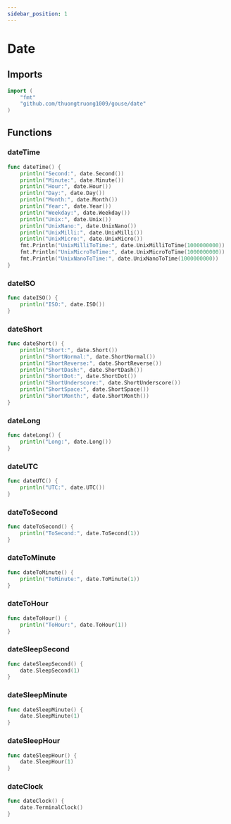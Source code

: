 ```yaml
---
sidebar_position: 1
---
```


# Date

## Imports

```go
import (
	"fmt"
	"github.com/thuongtruong1009/gouse/date"
)
```

## Functions

### dateTime

```go
func dateTime() {
	println("Second:", date.Second())
	println("Minute:", date.Minute())
	println("Hour:", date.Hour())
	println("Day:", date.Day())
	println("Month:", date.Month())
	println("Year:", date.Year())
	println("Weekday:", date.Weekday())
	println("Unix:", date.Unix())
	println("UnixNano:", date.UnixNano())
	println("UnixMilli:", date.UnixMilli())
	println("UnixMicro:", date.UnixMicro())
	fmt.Println("UnixMilliToTime:", date.UnixMilliToTime(1000000000))
	fmt.Println("UnixMicroToTime:", date.UnixMicroToTime(1000000000))
	fmt.Println("UnixNanoToTime:", date.UnixNanoToTime(1000000000))
}
```

### dateISO

```go
func dateISO() {
	println("ISO:", date.ISO())
}
```

### dateShort

```go
func dateShort() {
	println("Short:", date.Short())
	println("ShortNormal:", date.ShortNormal())
	println("ShortReverse:", date.ShortReverse())
	println("ShortDash:", date.ShortDash())
	println("ShortDot:", date.ShortDot())
	println("ShortUnderscore:", date.ShortUnderscore())
	println("ShortSpace:", date.ShortSpace())
	println("ShortMonth:", date.ShortMonth())
}
```

### dateLong

```go
func dateLong() {
	println("Long:", date.Long())
}
```

### dateUTC

```go
func dateUTC() {
	println("UTC:", date.UTC())
}
```

### dateToSecond

```go
func dateToSecond() {
	println("ToSecond:", date.ToSecond(1))
}
```

### dateToMinute

```go
func dateToMinute() {
	println("ToMinute:", date.ToMinute(1))
}
```

### dateToHour

```go
func dateToHour() {
	println("ToHour:", date.ToHour(1))
}
```

### dateSleepSecond

```go
func dateSleepSecond() {
	date.SleepSecond(1)
}
```

### dateSleepMinute

```go
func dateSleepMinute() {
	date.SleepMinute(1)
}
```

### dateSleepHour

```go
func dateSleepHour() {
	date.SleepHour(1)
}
```

### dateClock

```go
func dateClock() {
	date.TerminalClock()
}
```

